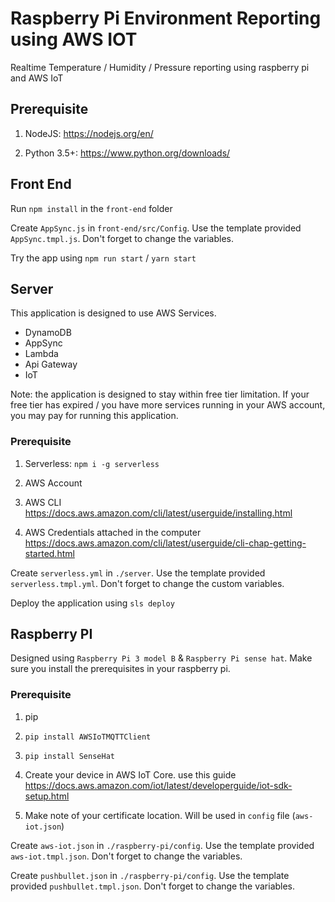 # Raspberry Pi Environment Reporting using AWS IOT

Realtime Temperature / Humidity / Pressure reporting using raspberry pi and AWS IoT

## Prerequisite

1. NodeJS: https://nodejs.org/en/

1. Python 3.5+: https://www.python.org/downloads/

## Front End

Run `npm install` in the `front-end` folder

Create `AppSync.js` in `front-end/src/Config`. Use the template provided `AppSync.tmpl.js`. Don't forget to change the variables.

Try the app using `npm run start` / `yarn start`


## Server

This application is designed to use AWS Services.

- DynamoDB
- AppSync
- Lambda
- Api Gateway
- IoT

Note: the application is designed to stay within free tier limitation. If your free tier has expired / you have more services running in your AWS account, you may pay for running this application.

### Prerequisite

1. Serverless: `npm i -g serverless`

1. AWS Account

1. AWS CLI https://docs.aws.amazon.com/cli/latest/userguide/installing.html

1. AWS Credentials attached in the computer https://docs.aws.amazon.com/cli/latest/userguide/cli-chap-getting-started.html

Create `serverless.yml` in `./server`. Use the template provided `serverless.tmpl.yml`. Don't forget to change the custom variables.

Deploy the application using `sls deploy`


## Raspberry PI

Designed using `Raspberry Pi 3 model B` & `Raspberry Pi sense hat`. Make sure you install the prerequisites in your raspberry pi.

### Prerequisite

1. pip

1. `pip install AWSIoTMQTTClient`

1. `pip install SenseHat`

1. Create your device in AWS IoT Core. use this guide https://docs.aws.amazon.com/iot/latest/developerguide/iot-sdk-setup.html

1. Make note of your certificate location. Will be used in `config` file (`aws-iot.json`)

Create `aws-iot.json` in `./raspberry-pi/config`. Use the template provided `aws-iot.tmpl.json`. Don't forget to change the variables.

Create `pushbullet.json` in `./raspberry-pi/config`. Use the template provided `pushbullet.tmpl.json`. Don't forget to change the variables.
